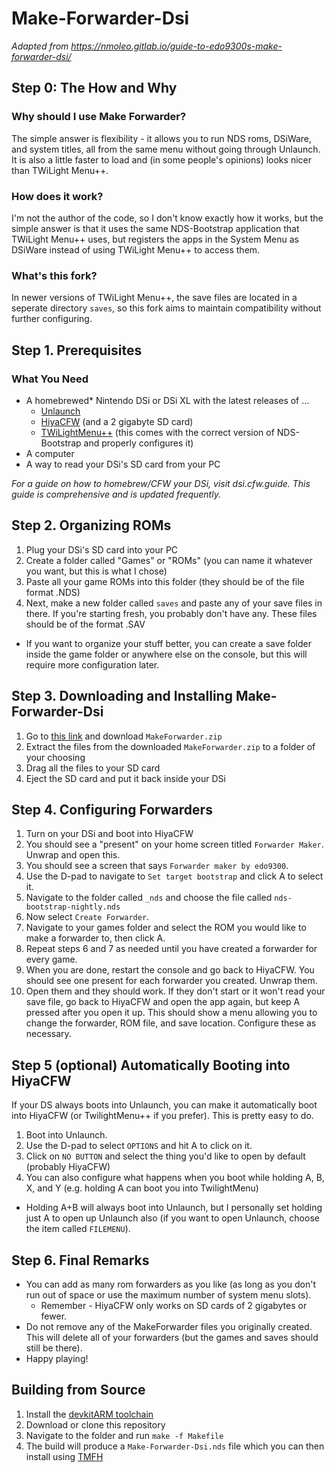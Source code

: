 # Make-Forwarder-Dsi

*Adapted from https://nmoleo.gitlab.io/guide-to-edo9300s-make-forwarder-dsi/*

## Step 0: The How and Why
### Why should I use Make Forwarder?
The simple answer is flexibility - it allows you to run NDS roms, DSiWare, and system titles, all from the same menu without going through Unlaunch. It is also a little faster to load and (in some people's opinions) looks nicer than TWiLight Menu++.

### How does it work?
I'm not the author of the code, so I don't know exactly how it works, but the simple answer is that it uses the same NDS-Bootstrap application that TWiLight Menu++ uses, but registers the apps in the System Menu as DSiWare instead of using TWiLight Menu++ to access them.

### What's this fork?
In newer versions of TWiLight Menu++, the save files are located in a seperate directory `saves`, so this fork aims to maintain compatibility without further configuring.

## Step 1. Prerequisites
### What You Need
- A homebrewed* Nintendo DSi or DSi XL with the latest releases of ...
  - [Unlaunch](https://problemkaputt.de/unlaunch.zip)
  - [HiyaCFW](https://github.com/mondul/HiyaCFW-Helper/releases) (and a 2 gigabyte SD card)
  - [TWiLightMenu++](https://github.com/DS-Homebrew/TWiLightMenu/releases) (this comes with the correct version of NDS-Bootstrap and properly configures it)
- A computer
- A way to read your DSi's SD card from your PC

*For a guide on how to homebrew/CFW your DSi, visit dsi.cfw.guide. This guide is comprehensive and is updated frequently.*

## Step 2. Organizing ROMs
1. Plug your DSi's SD card into your PC
2. Create a folder called "Games" or "ROMs" (you can name it whatever you want, but this is what I chose)
3. Paste all your game ROMs into this folder (they should be of the file format .NDS)
4. Next, make a new folder called `saves` and paste any of your save files in there. If you're starting fresh, you probably don't have any. These files should be of the format .SAV  
  - If you want to organize your stuff better, you can create a save folder inside the game folder or anywhere else on the console, but this will require more configuration later.

## Step 3. Downloading and Installing Make-Forwarder-Dsi
1. Go to [this link](https://github.com/Ta180m/Make-Forwarder-Dsi/releases) and download `MakeForwarder.zip`
2. Extract the files from the downloaded `MakeForwarder.zip` to a folder of your choosing
3. Drag all the files to your SD card
4. Eject the SD card and put it back inside your DSi

## Step 4. Configuring Forwarders
1. Turn on your DSi and boot into HiyaCFW
2. You should see a "present" on your home screen titled `Forwarder Maker`. Unwrap and open this.
3. You should see a screen that says `Forwarder maker by edo9300`.
4. Use the D-pad to navigate to `Set target bootstrap` and click A to select it.
5. Navigate to the folder called `_nds` and choose the file called `nds-bootstrap-nightly.nds`
6. Now select `Create Forwarder`.
7. Navigate to your games folder and select the ROM you would like to make a forwarder to, then click A.
8. Repeat steps 6 and 7 as needed until you have created a forwarder for every game.
9. When you are done, restart the console and go back to HiyaCFW. You should see one present for each forwarder you created. Unwrap them.
10. Open them and they should work. If they don't start or it won't read your save file, go back to HiyaCFW and open the app again, but keep A pressed after you open it up. This should show a menu allowing you to change the forwarder, ROM file, and save location. Configure these as necessary.

## Step 5 (optional) Automatically Booting into HiyaCFW
If your DS always boots into Unlaunch, you can make it automatically boot into HiyaCFW (or TwilightMenu++ if you prefer). This is pretty easy to do.

1. Boot into Unlaunch.
2. Use the D-pad to select `OPTIONS` and hit A to click on it.
3. Click on `NO BUTTON` and select the thing you'd like to open by default (probably HiyaCFW)
4. You can also configure what happens when you boot while holding A, B, X, and Y (e.g. holding A can boot you into TwilightMenu)
  - Holding A+B will always boot into Unlaunch, but I personally set holding just A to open up Unlaunch also (if you want to open Unlaunch, choose the item called `FILEMENU`).

## Step 6. Final Remarks
- You can add as many rom forwarders as you like (as long as you don't run out of space or use the maximum number of system menu slots).
  - Remember - HiyaCFW only works on SD cards of 2 gigabytes or fewer.
- Do not remove any of the MakeForwarder files you originally created. This will delete all of your forwarders (but the games and saves should still be there).
- Happy playing!

## Building from Source
1. Install the [devkitARM toolchain](https://devkitpro.org/wiki/Getting_Started)
2. Download or clone this repository
3. Navigate to the folder and run `make -f Makefile`
4. The build will produce a `Make-Forwarder-Dsi.nds` file which you can then install using [TMFH](https://github.com/JeffRuLz/TMFH)

